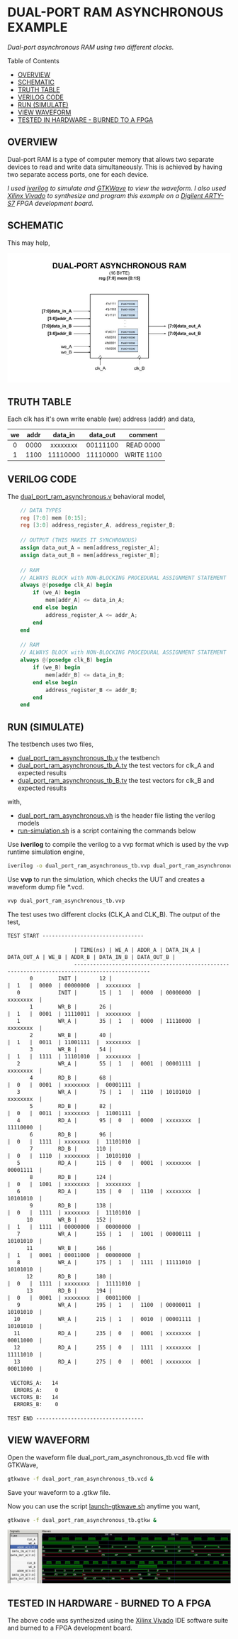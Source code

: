 # DUAL-PORT RAM ASYNCHRONOUS EXAMPLE

_Dual-port asynchronous RAM using two different clocks._

Table of Contents

* [OVERVIEW](https://github.com/JeffDeCola/my-verilog-examples/tree/master/sequential-logic/memory/dual_port_ram_asynchronous#overview)
* [SCHEMATIC](https://github.com/JeffDeCola/my-verilog-examples/tree/master/sequential-logic/memory/dual_port_ram_asynchronous#schematic)
* [TRUTH TABLE](https://github.com/JeffDeCola/my-verilog-examples/tree/master/sequential-logic/memory/dual_port_ram_asynchronous#truth-table)
* [VERILOG CODE](https://github.com/JeffDeCola/my-verilog-examples/tree/master/sequential-logic/memory/dual_port_ram_asynchronous#verilog-code)
* [RUN (SIMULATE)](https://github.com/JeffDeCola/my-verilog-examples/tree/master/sequential-logic/memory/dual_port_ram_asynchronous#run-simulate)
* [VIEW WAVEFORM](https://github.com/JeffDeCola/my-verilog-examples/tree/master/sequential-logic/memory/dual_port_ram_asynchronous#view-waveform)
* [TESTED IN HARDWARE - BURNED TO A FPGA](https://github.com/JeffDeCola/my-verilog-examples/tree/master/sequential-logic/memory/dual_port_ram_asynchronous#tested-in-hardware---burned-to-a-fpga)

## OVERVIEW

Dual-port RAM is a type of computer memory that allows
two separate devices to read and write data simultaneously.
This is achieved by having two separate access ports, one for each device.

_I used
[iverilog](https://github.com/JeffDeCola/my-cheat-sheets/tree/master/hardware/tools/simulation/iverilog-cheat-sheet)
to simulate and
[GTKWave](https://github.com/JeffDeCola/my-cheat-sheets/tree/master/hardware/tools/simulation/gtkwave-cheat-sheet)
to view the waveform. I also used
[Xilinx Vivado](https://github.com/JeffDeCola/my-cheat-sheets/tree/master/hardware/tools/synthesis/xilinx-vivado-cheat-sheet)
to synthesize and program this example on a
[Digilent ARTY-S7](https://github.com/JeffDeCola/my-cheat-sheets/tree/master/hardware/development/fpga-development-boards/digilent-arty-s7-cheat-sheet)
FPGA development board._

## SCHEMATIC

This may help,

![IMAGE - dual_port_ram_asynchronous.jpg - IMAGE](../../../docs/pics/sequential-logic/dual_port_ram_asynchronous.jpg)

## TRUTH TABLE

Each clk has it's own write enable (we) address (addr) and data,

| we    | addr | data_in  | data_out | comment     |
|:-----:|:----:|:--------:|:--------:|:-----------:|
| 0     | 0000 | xxxxxxxx | 00111100 | READ 0000   |
| 1     | 1100 | 11110000 | 11110000 | WRITE 1100  |

## VERILOG CODE

The
[dual_port_ram_asynchronous.v](https://github.com/JeffDeCola/my-verilog-examples/blob/master/sequential-logic/memory/dual_port_ram_asynchronous/dual_port_ram_asynchronous.v)
behavioral model,

```verilog
    // DATA TYPES
    reg [7:0] mem [0:15];
    reg [3:0] address_register_A, address_register_B;

    // OUTPUT (THIS MAKES IT SYNCHRONOUS)
    assign data_out_A = mem[address_register_A];
    assign data_out_B = mem[address_register_B];

    // RAM
    // ALWAYS BLOCK with NON-BLOCKING PROCEDURAL ASSIGNMENT STATEMENT
    always @(posedge clk_A) begin
        if (we_A) begin
            mem[addr_A] <= data_in_A;
        end else begin
            address_register_A <= addr_A;
        end
    end

    // RAM
    // ALWAYS BLOCK with NON-BLOCKING PROCEDURAL ASSIGNMENT STATEMENT
    always @(posedge clk_B) begin
        if (we_B) begin
            mem[addr_B] <= data_in_B;
        end else begin
            address_register_B <= addr_B;
        end
    end
```

## RUN (SIMULATE)

The testbench uses two files,

* [dual_port_ram_asynchronous_tb.v](https://github.com/JeffDeCola/my-verilog-examples/blob/master/sequential-logic/memory/dual_port_ram_asynchronous/dual_port_ram_asynchronous_tb.v)
  the testbench
* [dual_port_ram_asynchronous_tb_A.tv](https://github.com/JeffDeCola/my-verilog-examples/blob/master/sequential-logic/memory/dual_port_ram_asynchronous/dual_port_ram_asynchronous_tb_A.tv)
  the test vectors for clk_A and expected results
* [dual_port_ram_asynchronous_tb_B.tv](https://github.com/JeffDeCola/my-verilog-examples/blob/master/sequential-logic/memory/dual_port_ram_asynchronous/dual_port_ram_asynchronous_tb_B.tv)
  the test vectors for clk_B and expected results

with,

* [dual_port_ram_asynchronous.vh](https://github.com/JeffDeCola/my-verilog-examples/blob/master/sequential-logic/memory/dual_port_ram_asynchronous/dual_port_ram_asynchronous.vh)
  is the header file listing the verilog models
* [run-simulation.sh](https://github.com/JeffDeCola/my-verilog-examples/blob/master/sequential-logic/memory/dual_port_ram_asynchronous/run-simulation.sh)
  is a script containing the commands below

Use **iverilog** to compile the verilog to a vvp format
which is used by the vvp runtime simulation engine,

```bash
iverilog -o dual_port_ram_asynchronous_tb.vvp dual_port_ram_asynchronous_tb.v dual_port_ram_asynchronous.vh
```

Use **vvp** to run the simulation, which checks the UUT
and creates a waveform dump file *.vcd.

```bash
vvp dual_port_ram_asynchronous_tb.vvp
```

The test uses two different clocks (CLK_A and CLK_B). The output of the test,

```text
TEST START --------------------------------

                     | TIME(ns) | WE_A | ADDR_A | DATA_IN_A | DATA_OUT_A | WE_B | ADDR_B | DATA_IN_B | DATA_OUT_B |
                     ----------------------------------------------------------------------------------------------
       0        INIT |       12 |                                        |  1   |  0000  | 00000000  |  xxxxxxxx  |
   0            INIT |       15 |  1   |  0000  | 00000000  |  xxxxxxxx  |
       1        WR_B |       26 |                                        |  1   |  0001  | 11110011  |  xxxxxxxx  |
   1            WR_A |       35 |  1   |  0000  | 11110000  |  xxxxxxxx  |
       2        WR_B |       40 |                                        |  1   |  0011  | 11001111  |  xxxxxxxx  |
       3        WR_B |       54 |                                        |  1   |  1111  | 11101010  |  xxxxxxxx  |
   2            WR_A |       55 |  1   |  0001  | 00001111  |  xxxxxxxx  |
       4        RD_B |       68 |                                        |  0   |  0001  | xxxxxxxx  |  00001111  |
   3            WR_A |       75 |  1   |  1110  | 10101010  |  xxxxxxxx  |
       5        RD_B |       82 |                                        |  0   |  0011  | xxxxxxxx  |  11001111  |
   4            RD_A |       95 |  0   |  0000  | xxxxxxxx  |  11110000  |
       6        RD_B |       96 |                                        |  0   |  1111  | xxxxxxxx  |  11101010  |
       7        RD_B |      110 |                                        |  0   |  1110  | xxxxxxxx  |  10101010  |
   5            RD_A |      115 |  0   |  0001  | xxxxxxxx  |  00001111  |
       8        RD_B |      124 |                                        |  0   |  1001  | xxxxxxxx  |  xxxxxxxx  |
   6            RD_A |      135 |  0   |  1110  | xxxxxxxx  |  10101010  |
       9        RD_B |      138 |                                        |  0   |  1111  | xxxxxxxx  |  11101010  |
      10        WR_B |      152 |                                        |  1   |  1111  | 00000000  |  00000000  |
   7            WR_A |      155 |  1   |  1001  | 00000111  |  10101010  |
      11        WR_B |      166 |                                        |  1   |  0001  | 00011000  |  00000000  |
   8            WR_A |      175 |  1   |  1111  | 11111010  |  10101010  |
      12        RD_B |      180 |                                        |  0   |  1111  | xxxxxxxx  |  11111010  |
      13        RD_B |      194 |                                        |  0   |  0001  | xxxxxxxx  |  00011000  |
   9            WR_A |      195 |  1   |  1100  | 00000011  |  10101010  |
  10            WR_A |      215 |  1   |  0010  | 00001111  |  10101010  |
  11            RD_A |      235 |  0   |  0001  | xxxxxxxx  |  00011000  |
  12            RD_A |      255 |  0   |  1111  | xxxxxxxx  |  11111010  |
  13            RD_A |      275 |  0   |  0001  | xxxxxxxx  |  00011000  |

 VECTORS_A:   14
  ERRORS_A:    0
 VECTORS_B:   14
  ERRORS_B:    0

TEST END ----------------------------------
```

## VIEW WAVEFORM

Open the waveform file dual_port_ram_asynchronous_tb.vcd file with GTKWave,

```bash
gtkwave -f dual_port_ram_asynchronous_tb.vcd &
```

Save your waveform to a .gtkw file.

Now you can use the script
[launch-gtkwave.sh](https://github.com/JeffDeCola/my-verilog-examples/blob/master/launch-GTKWave-script/launch-gtkwave.sh)
anytime you want,

```bash
gtkwave -f dual_port_ram_asynchronous_tb.gtkw &
```

![dual_port_ram_asynchronous-waveform.jpg](../../../docs/pics/sequential-logic/dual_port_ram_asynchronous-waveform.jpg)

## TESTED IN HARDWARE - BURNED TO A FPGA

The above code was synthesized using the
[Xilinx Vivado](https://github.com/JeffDeCola/my-cheat-sheets/tree/master/hardware/tools/synthesis/xilinx-vivado-cheat-sheet)
IDE software suite and burned to a FPGA development board.
